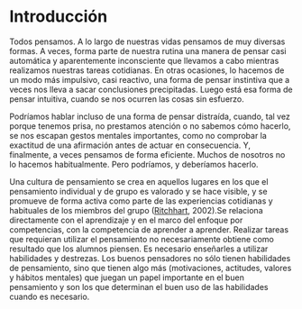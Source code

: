 # Introducción

Todos pensamos. A lo largo de nuestras vidas pensamos de muy diversas formas. A veces, forma parte de nuestra rutina una manera de pensar casi automática y aparentemente inconsciente que llevamos a cabo mientras realizamos nuestras tareas cotidianas. En otras ocasiones, lo hacemos de un modo más impulsivo, casi reactivo, una forma de pensar instintiva que a veces nos lleva a sacar conclusiones precipitadas. Luego está esa forma de pensar intuitiva, cuando se nos ocurren las cosas sin esfuerzo.

Podríamos hablar incluso de una forma de pensar distraída, cuando, tal vez porque tenemos prisa, no prestamos atención o no sabemos cómo hacerlo, se nos escapan gestos mentales importantes, como no comprobar la exactitud de una afirmación antes de actuar en consecuencia. Y, finalmente, a veces pensamos de forma eficiente. Muchos de nosotros no lo hacemos habitualmente. Pero podríamos, y deberíamos hacerlo.

Una cultura de pensamiento se crea en aquellos lugares en los que el pensamiento individual y de grupo es valorado y se hace visible, y se promueve de forma activa como parte de las experiencias cotidianas y habituales de los miembros del grupo ([Ritchhart](http://www.ronritchhart.com/Welcome.html), 2002).Se relaciona directamente con el aprendizaje y en el marco del enfoque por competencias, con la competencia de aprender a aprender. Realizar tareas que requieran utilizar el pensamiento no necesariamente obtiene como resultado que los alumnos piensen. Es necesario enseñarles a utilizar habilidades y destrezas. Los buenos pensadores no sólo tienen habilidades de pensamiento, sino que tienen algo más (motivaciones, actitudes, valores y hábitos mentales) que juegan un papel importante en el buen pensamiento y son los que determinan el buen uso de las habilidades cuando es necesario.